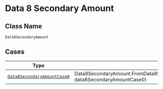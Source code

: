
# Data 8 Secondary Amount

## Class Name

`Data8SecondaryAmount`

## Cases

| Type | Factory Method |
|  --- | --- |
| [`Data8SecondaryAmountCase0`](../../../doc/models/containers/data-8-secondary-amount-case-0.md) | Data8SecondaryAmount.FromData8SecondaryAmountCase0(Data8SecondaryAmountCase0 data8SecondaryAmountCase0) |

